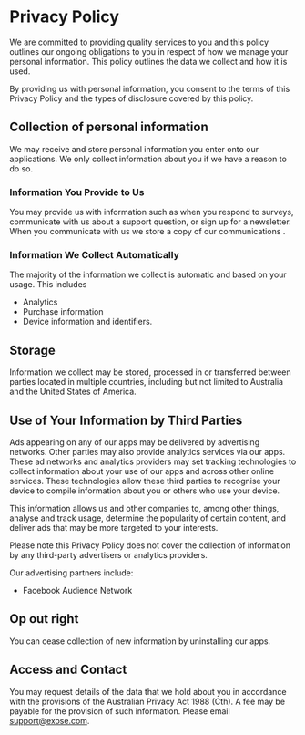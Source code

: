 # Privacy Policy 

We are committed to providing quality services to you and this policy outlines our ongoing obligations to you in respect of how we manage your personal information. This policy outlines the data we collect and how it is used. 

By providing us with personal information, you consent to the terms of this Privacy Policy and the types of disclosure covered by this policy.

## Collection of personal information 
We may receive and store personal information you enter onto our applications. We only collect information about you if we have a reason to do so.

### Information You Provide to Us
You  may provide us with information such as when you respond to surveys, communicate with us about a support question, or sign up for a newsletter. When you communicate with us we store a copy of our communications .

### Information We Collect Automatically
The majority of the information we collect is automatic and based on your usage. This includes
- Analytics
- Purchase information
- Device information and identifiers.

## Storage
Information we collect may be stored, processed in or transferred between parties located in multiple countries, including but not limited to Australia and the United States of America. 


## Use of Your Information by Third Parties
Ads appearing on any of our apps may be delivered by advertising networks. Other parties may also provide analytics services via our apps. These ad networks and analytics providers may set tracking technologies to collect information about your use of our apps and across other online services. These technologies allow these third parties to recognise your device to compile information about you or others who use your device. 

This information allows us and other companies to, among other things, analyse and track usage, determine the popularity of certain content, and deliver ads that may be more targeted to your interests. 

Please note this Privacy Policy does not cover the collection of information by any third-party advertisers or analytics providers. 

Our advertising partners include:
- Facebook Audience Network 

## Op out right 
You can cease collection of new information by uninstalling our apps.

## Access and Contact
You may request details of the data that we hold about you in accordance with the provisions of the Australian Privacy Act 1988 (Cth). A fee may be payable for the provision of such information. Please email support@exose.com. 
